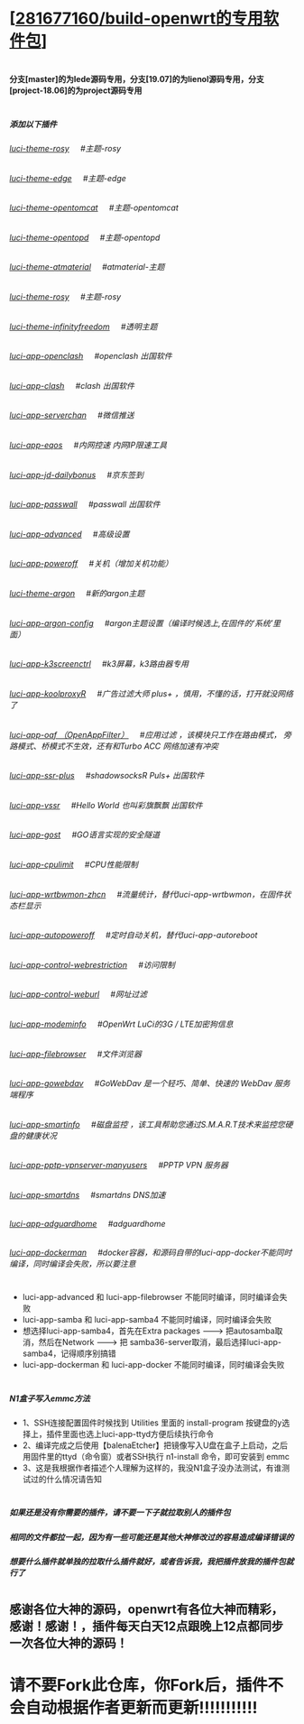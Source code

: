 # [[281677160/build-openwrt的专用软件包](https://github.com/281677160/build-openwrt.git)]

#
#### 分支[master]的为lede源码专用，分支[19.07]的为lienol源码专用，分支[project-18.06]的为project源码专用
#

##### 添加以下插件
###### [luci-theme-rosy](#/README.md)    &nbsp;&nbsp;&nbsp;&nbsp;#主题-rosy
###### [luci-theme-edge](#/README.md)   &nbsp;&nbsp;&nbsp;&nbsp;#主题-edge
###### [luci-theme-opentomcat](#/README.md)  &nbsp;&nbsp;&nbsp;&nbsp;#主题-opentomcat
###### [luci-theme-opentopd](#/README.md)  &nbsp;&nbsp;&nbsp;&nbsp;#主题-opentopd<br>
###### [luci-theme-atmaterial](#/README.md)  &nbsp;&nbsp;&nbsp;&nbsp;#atmaterial-主题<br>
###### [luci-theme-rosy](#/README.md)   &nbsp;&nbsp;&nbsp;&nbsp;#主题-rosy<br>
###### [luci-theme-infinityfreedom](#/README.md)   &nbsp;&nbsp;&nbsp;&nbsp;#透明主题<br>
###### [luci-app-openclash](#/README.md)    &nbsp;&nbsp;&nbsp;&nbsp;#openclash 出国软件<br>
###### [luci-app-clash](#/README.md)    &nbsp;&nbsp;&nbsp;&nbsp;#clash 出国软件<br>
###### [luci-app-serverchan](#/README.md)    &nbsp;&nbsp;&nbsp;&nbsp;#微信推送<br>
###### [luci-app-eqos](#/README.md)   &nbsp;&nbsp;&nbsp;&nbsp;#内网控速 内网IP限速工具<br>
###### [luci-app-jd-dailybonus](#/README.md)    &nbsp;&nbsp;&nbsp;&nbsp;#京东签到<br>
###### [luci-app-passwall](#/README.md)    &nbsp;&nbsp;&nbsp;&nbsp;#passwall 出国软件<br>
###### [luci-app-advanced](#/README.md)   &nbsp;&nbsp;&nbsp;&nbsp;#高级设置<br>
###### [luci-app-poweroff](#/README.md)    &nbsp;&nbsp;&nbsp;&nbsp;#关机（增加关机功能）<br>
###### [luci-theme-argon](#/README.md)   &nbsp;&nbsp;&nbsp;&nbsp;#新的argon主题<br>
###### [luci-app-argon-config](#/README.md)    &nbsp;&nbsp;&nbsp;&nbsp;#argon主题设置（编译时候选上,在固件的‘系统’里面）<br>
###### [luci-app-k3screenctrl](#/README.md)   &nbsp;&nbsp;&nbsp;&nbsp;#k3屏幕，k3路由器专用<br>
###### [luci-app-koolproxyR](#/README.md)   &nbsp;&nbsp;&nbsp;&nbsp;#广告过滤大师 plus+  ，慎用，不懂的话，打开就没网络了<br>
###### [luci-app-oaf （OpenAppFilter）](#/README.md)  &nbsp;&nbsp;&nbsp;&nbsp;#应用过滤 ，该模块只工作在路由模式， 旁路模式、桥模式不生效，还有和Turbo ACC 网络加速有冲突<br>
###### [luci-app-ssr-plus](#/README.md)   &nbsp;&nbsp;&nbsp;&nbsp;#shadowsocksR Puls+  出国软件<br>
###### [luci-app-vssr](#/README.md)   &nbsp;&nbsp;&nbsp;&nbsp;#Hello World 也叫彩旗飘飘  出国软件<br>
###### [luci-app-gost](#/README.md)   &nbsp;&nbsp;&nbsp;&nbsp;#GO语言实现的安全隧道<br>
###### [luci-app-cpulimit](#/README.md)   &nbsp;&nbsp;&nbsp;&nbsp;#CPU性能限制<br>
###### [luci-app-wrtbwmon-zhcn](#/README.md)   &nbsp;&nbsp;&nbsp;&nbsp;#流量统计，替代luci-app-wrtbwmon，在固件状态栏显示<br>
###### [luci-app-autopoweroff](#/README.md)   &nbsp;&nbsp;&nbsp;&nbsp;#定时自动关机，替代luci-app-autoreboot<br>
###### [luci-app-control-webrestriction](#/README.md)   &nbsp;&nbsp;&nbsp;&nbsp;#访问限制<br>
###### [luci-app-control-weburl](#/README.md)   &nbsp;&nbsp;&nbsp;&nbsp;#网址过滤<br>
###### [luci-app-modeminfo](#/README.md)    &nbsp;&nbsp;&nbsp;&nbsp;#OpenWrt LuCi的3G / LTE加密狗信息<br>
###### [luci-app-filebrowser](#/README.md)   &nbsp;&nbsp;&nbsp;&nbsp;#文件浏览器<br>
###### [luci-app-gowebdav](#/README.md)   &nbsp;&nbsp;&nbsp;&nbsp;#GoWebDav 是一个轻巧、简单、快速的 WebDav 服务端程序<br>
###### [luci-app-smartinfo](#/README.md)   &nbsp;&nbsp;&nbsp;&nbsp;#磁盘监控 ，该工具帮助您通过S.M.A.R.T技术来监控您硬盘的健康状况<br>
###### [luci-app-pptp-vpnserver-manyusers](#/README.md)   &nbsp;&nbsp;&nbsp;&nbsp;#PPTP VPN 服务器
###### [luci-app-smartdns](#/README.md)   &nbsp;&nbsp;&nbsp;&nbsp;#smartdns DNS加速<br>
###### [luci-app-adguardhome](#/README.md)   &nbsp;&nbsp;&nbsp;&nbsp;#adguardhome<br>
###### [luci-app-dockerman](#/README.md)   &nbsp;&nbsp;&nbsp;&nbsp;#docker容器，和源码自带的luci-app-docker不能同时编译，同时编译会失败，所以要注意<br>

#

- luci-app-advanced 和 luci-app-filebrowser 不能同时编译，同时编译会失败
- luci-app-samba 和 luci-app-samba4 不能同时编译，同时编译会失败
- 想选择luci-app-samba4，首先在Extra packages ---> 把autosamba取消，然后在Network ---> 把 samba36-server取消，最后选择luci-app-samba4，记得顺序别搞错
- luci-app-dockerman 和 luci-app-docker 不能同时编译，同时编译会失败

#
##### N1盒子写入emmc方法
- 1、SSH连接配置固件时候找到 Utilities 里面的 install-program  按键盘的y选择上，插件里面也选上luci-app-ttyd方便后续执行命令
- 2、编译完成之后使用【balenaEtcher】把镜像写入U盘在盒子上启动，之后用固件里的ttyd（命令窗）或者SSH执行 n1-install 命令，即可安装到 emmc
- 3、这是我根据作者描述个人理解为这样的，我没N1盒子没办法测试，有谁测试过的什么情况请告知
#
#
##### 如果还是没有你需要的插件，请不要一下子就拉取别人的插件包
##### 相同的文件都拉一起，因为有一些可能还是其他大神修改过的容易造成编译错误的
##### 想要什么插件就单独的拉取什么插件就好，或者告诉我，我把插件放我的插件包就行了
#
#
## 感谢各位大神的源码，openwrt有各位大神而精彩，感谢！感谢！，插件每天白天12点跟晚上12点都同步一次各位大神的源码！

#

# 请不要Fork此仓库，你Fork后，插件不会自动根据作者更新而更新!!!!!!!!!!!
